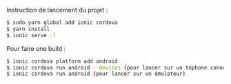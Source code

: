Instruction de lancement du projet :

```bash
$ sudo yarn global add ionic cordova
$ yarn install
$ ionic serve -l
```

Pour faire une build :

```bash
$ ionic cordova platform add android
$ ionic cordova run android --devices (pour lancer sur un téphone connecter)
$ ionic cordova run android (pour lancer sur un émulateur)
```
